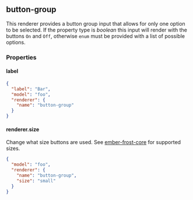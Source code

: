 ## button-group

This renderer provides a button group input that allows for only one option to be selected.
If the property type is *boolean* this input will render with the buttons `On` and `Off`, otherwise `enum` must be provided with a list of possible options.

### Properties

#### label

```json
{
  "label": "Bar",
  "model": "foo",
  "renderer": {
    "name": "button-group"
  }
}
```

#### renderer.size

Change what size buttons are used. See [ember-frost-core](http://ciena-frost.github.io/ember-frost-core/#/button) for supported sizes.

```json
{
  "model": "foo",
  "renderer": {
    "name": "button-group",
    "size": "small"
  }
}
```
